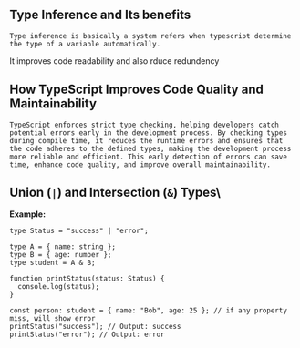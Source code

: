 ## Type Inference and Its benefits

`Type inference is basically a system refers when typescript determine the type of a variable automatically.`

It improves code readability and also rduce redundency

## How TypeScript Improves Code Quality and Maintainability

`TypeScript enforces strict type checking, helping developers catch potential errors early in the development process. By checking types during compile time, it reduces the runtime errors and ensures that the code adheres to the defined types, making the development process more reliable and efficient. This early detection of errors can save time, enhance code quality, and improve overall maintainability.`

## Union (`|`) and Intersection (`&`) Types\

**Example:**

```
type Status = "success" | "error";

type A = { name: string };
type B = { age: number };
type student = A & B;

function printStatus(status: Status) {
  console.log(status);
}

const person: student = { name: "Bob", age: 25 }; // if any property miss, will show error
printStatus("success"); // Output: success
printStatus("error"); // Output: error
```